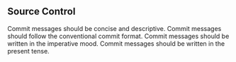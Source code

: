 ## Source Control

Commit messages should be concise and descriptive.
Commit messages should follow the conventional commit format.
Commit messages should be written in the imperative mood.
Commit messages should be written in the present tense.
